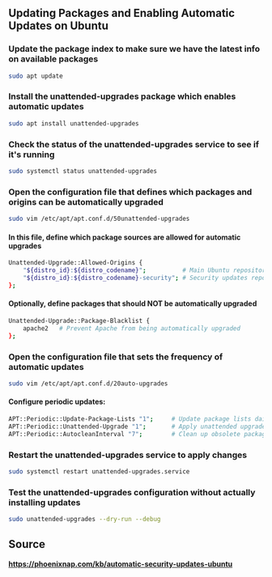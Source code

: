 ## Updating Packages and Enabling Automatic Updates on Ubuntu

### Update the package index to make sure we have the latest info on available packages

```bash
sudo apt update
```

### Install the unattended-upgrades package which enables automatic updates

```bash
sudo apt install unattended-upgrades
```

### Check the status of the unattended-upgrades service to see if it's running

```bash
sudo systemctl status unattended-upgrades
```

### Open the configuration file that defines which packages and origins can be automatically upgraded

```bash
sudo vim /etc/apt/apt.conf.d/50unattended-upgrades
```

#### In this file, define which package sources are allowed for automatic upgrades

```bash
Unattended-Upgrade::Allowed-Origins {
    "${distro_id}:${distro_codename}";          # Main Ubuntu repository
    "${distro_id}:${distro_codename}-security"; # Security updates repository
};
```

#### Optionally, define packages that should NOT be automatically upgraded

```bash
Unattended-Upgrade::Package-Blacklist {
    apache2   # Prevent Apache from being automatically upgraded
};
```

### Open the configuration file that sets the frequency of automatic updates

```bash
sudo vim /etc/apt/apt.conf.d/20auto-upgrades
```

#### Configure periodic updates:
```bash
APT::Periodic::Update-Package-Lists "1";     # Update package lists daily
APT::Periodic::Unattended-Upgrade "1";       # Apply unattended upgrades daily
APT::Periodic::AutocleanInterval "7";        # Clean up obsolete packages every 7 days
```

### Restart the unattended-upgrades service to apply changes
```bash
sudo systemctl restart unattended-upgrades.service
```

### Test the unattended-upgrades configuration without actually installing updates
```bash
sudo unattended-upgrades --dry-run --debug
```

## Source
**https://phoenixnap.com/kb/automatic-security-updates-ubuntu**

